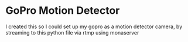 # GoPro Motion Detector

I created this so I could set up my gopro as a motion detector camera, by streaming to this python file via rtmp using monaserver
